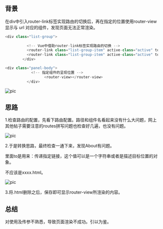## 背景

在div中引入router-link标签实现路由的切换后，再在指定的位置使用router-view显示与 url 对应的组件，发现页面无法正常渲染。

```javascript
<div class="list-group">
 
          <!-- Vue中借助router-link标签实现路由的切换 -->
          <router-link class="list-group-item" active-class="active" to="/about.html">About</router-link>
          <router-link class="list-group-item" active-class="active" to="/home.html">Home</router-link>
        </div>
```

```javascript
<div class="panel-body">
            <!-- 指定组件的呈现位置 -->
			      <router-view></router-view>
          </div>
```

![pic](https://img-blog.csdnimg.cn/5381dce5b9224a2088151b5253027691.png)

## 思路
1.检查路由的配置，先看下路由配置。路径和组件名看起来没有什么大问题，网上其他帖子需要注意的routes拼写问题也检查好几遍，也没有问题。

![pic](https://img-blog.csdnimg.cn/2a2561a0904345d59772097d3c25bd5d.png)

 2.于是转换思路，最终检查一通下来，发现<router-link class="list-group-item" active-class="active" to="/about.html">About</router-link>有问题。

里面to是用来：传递指定链接，这个值可以是一个字符串或者是描述目标位置的对象。

不应该是xxxx.html。

![pic](https://img-blog.csdnimg.cn/3ea2cd874f51463080ff55a38b4a7de9.png)

 3.将.html删除之后，保存即可显示router-view所渲染的内容。

## 总结
对<router-link to></router-link>使用及传参不熟悉，导致页面渲染不成功。引以为鉴。
